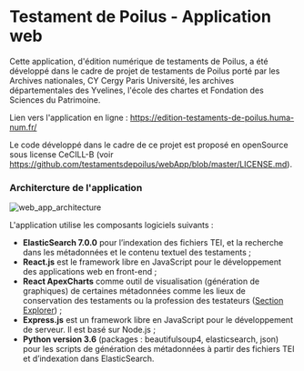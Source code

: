 # Testament de Poilus - Application web
Cette application, d'édition numérique de testaments de Poilus, a été développé dans le cadre de projet de testaments de Poilus porté par les  Archives nationales, CY Cergy Paris Université, les archives  départementales des Yvelines, l'école des chartes et Fondation des Sciences du Patrimoine.

Lien vers l'application en ligne : https://edition-testaments-de-poilus.huma-num.fr/

Le code développé dans le cadre de ce projet est proposé en openSource sous license CeCILL-B (voir https://github.com/testamentsdepoilus/webApp/blob/master/LICENSE.md).

### Architercture de l'application 

![web_app_architecture](/home/adoula/myProjects/testaments_de_poilus/web_app_architecture.png)

L'application utilise les composants logiciels suivants :

- **ElasticSearch 7.0.0** pour l’indexation des fichiers TEI, et la recherche dans les métadonnées et le contenu textuel des testaments ;
- **React.js** est le framework libre en JavaScript pour le développement des applications web en front-end ;
- **React ApexCharts** comme outil de visualisation  (génération de graphiques) de certaines métadonnées comme les lieux de  conservation des testaments ou la profession des testateurs ([Section Explorer](https://edition-testaments-de-poilus.huma-num.fr/explore)) ;
- **Express.js** est un framework libre en JavaScript pour le développement de serveur. Il est basé sur Node.js ;
- **Python version 3.6** (packages : beautifulsoup4,  elasticsearch, json) pour les scripts de génération des métadonnées à  partir des fichiers TEI et d’indexation dans ElasticSearch.